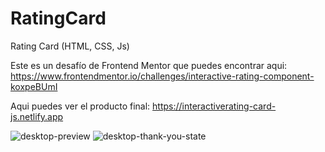 # RatingCard
Rating Card (HTML, CSS, Js)

Este es un desafío de Frontend Mentor que puedes encontrar aqui:
https://www.frontendmentor.io/challenges/interactive-rating-component-koxpeBUmI

Aqui puedes ver el producto final:
https://interactiverating-card-js.netlify.app

![desktop-preview](https://github.com/VickyAzola/RatingCard/assets/116470398/0d3d9b23-2319-4359-ab29-d3193e9baf37)
![desktop-thank-you-state](https://github.com/VickyAzola/RatingCard/assets/116470398/0af11564-cf6a-48de-a11a-e9550a7fbf81)
